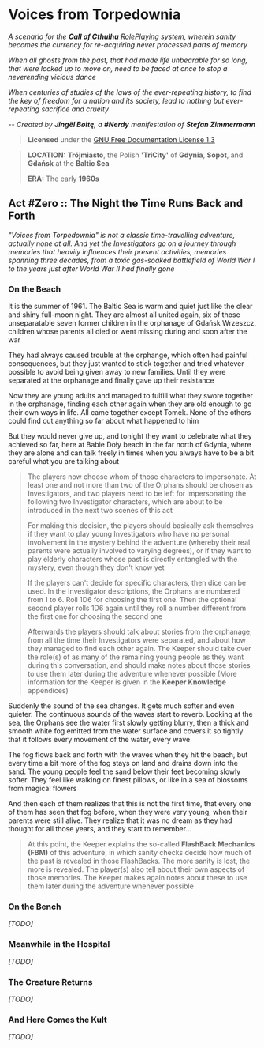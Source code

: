 <!-- Call of Cthulhu :: Voices from Torpedownia

Copyright (C) 2019 Stefan Zimmermann <user@zimmermann.co>

Permission is granted to copy, distribute and/or modify this document
under the terms of the GNU Free Documentation License, Version 1.3
or any later version published by the Free Software Foundation;
with no Invariant Sections, no Front-Cover Texts, and no Back-Cover Texts.
A copy of the license is included in the section entitled "GNU
Free Documentation License".
-->

Voices from Torpedownia
=======================

_A scenario for the [**Call of Cthulhu** RolePlaying](
  https://www.chaosium.com/call-of-cthulhu-rpg/) system,
wherein sanity becomes the currency
for re-acquiring never processed parts of memory_

_When all ghosts from the past,
that had made life unbearable for so long,
that were locked up to move on,
need to be faced at once
to stop a neverending vicious dance_

_When centuries of studies
of the laws of the ever-repeating history,
to find the key of freedom for a nation and its society,
lead to nothing but ever-repeating sacrifice and cruelty_

-- _Created by **Jingël Bøltę**,
a **#Nerdy** manifestation of **Stefan Zimmermann**_

> **Licensed** under the [GNU Free Documentation License 1.3](
    https://www.gnu.org/licenses/fdl.html)

> **LOCATION:** **Trójmiasto**, the Polish **'TriCity'**
> of **Gdynia**, **Sopot**, and **Gdańsk**
> at the **Baltic Sea**
>
> **ERA:** The early **1960s**

Act #Zero :: The Night the Time Runs Back and Forth
---------------------------------------------------

_"Voices from Torpedownia"
is not a classic time-travelling adventure,
actually none at all.
And yet the Investigators go on a journey through memories
that heavily influences their present activities,
memories spanning three decades,
from a toxic gas-soaked battlefield of World War I
to the years just after World War II had finally gone_

### On the Beach

It is the summer of 1961.
The Baltic Sea is warm and quiet
just like the clear and shiny full-moon night.
They are almost all united again,
six of those unseparatable seven former children
in the orphanage of Gdańsk Wrzeszcz,
children whose parents all died or went missing
during and soon after the war

They had always caused trouble at the orphange,
which often had painful consequences,
but they just wanted to stick together
and tried whatever possible
to avoid being given away to new families.
Until they were separated at the orphanage
and finally gave up their resistance

Now they are young adults and managed to fulfill
what they swore together in the orphanage,
finding each other again when they are old enough
to go their own ways in life.
All came together except Tomek.
None of the others could find out anything so far
about what happened to him

But they would never give up,
and tonight they want to celebrate
what they achieved so far,
here at Babie Doły beach in the far north of Gdynia,
where they are alone and can talk freely
in times when you always have to be a bit careful
what you are talking about

> The players now choose
> whom of those characters to impersonate.
> At least one and not more than two of the Orphans
> should be chosen as Investigators,
> and two players need to be left
> for impersonating the following two Investigator characters,
> which are about to be introduced
> in the next two scenes of this act
>
> For making this decision,
> the players should basically ask themselves
> if they want to play young Investigators
> who have no personal involvement
> in the mystery behind the adventure
> (whereby their real parents
> were actually involved to varying degrees),
> or if they want to play elderly characters
> whose past is directly entangled with the mystery,
> even though they don't know yet
>
> If the players can't decide for specific characters,
> then dice can be used.
> In the Investigator descriptions,
> the Orphans are numbered from 1 to 6.
> Roll 1D6 for choosing the first one.
> Then the optional second player rolls 1D6 again
> until they roll a number different from the first one
> for choosing the second one
>
> Afterwards the players should talk about stories
> from the orphanage,
> from all the time their Investigators were separated,
> and about how they managed to find each other again.
> The Keeper should take over the role(s)
> of as many of the remaining young people as they want
> during this conversation,
> and should make notes about those stories
> to use them later during the adventure
> whenever possible
> (More information for the Keeper is given
> in the **Keeper Knowledge** appendices)

Suddenly the sound of the sea changes.
It gets much softer and even quieter.
The continuous sounds of the waves start to reverb.
Looking at the sea,
the Orphans see the water first slowly getting blurry,
then a thick and smooth white fog
emitted from the water surface
and covers it so tightly
that it follows every movement of the water, every wave

The fog flows back and forth with the waves
when they hit the beach,
but every time a bit more of the fog stays on land
and drains down into the sand.
The young people feel the sand below their feet
becoming slowly softer.
They feel like walking on finest pillows,
or like in a sea of blossoms from magical flowers

And then each of them realizes
that this is not the first time,
that every one of them has seen that fog before,
when they were very young,
when their parents were still alive.
They realize that it was no dream
as they had thought for all those years,
and they start to remember...

> At this point, the Keeper explains the so-called
> **FlashBack Mechanics (FBM)** of this adventure,
> in which sanity checks decide
> how much of the past is revealed in those FlashBacks.
> The more sanity is lost,
> the more is revealed.
> The player(s) also tell about
> their own aspects of those memories.
> The Keeper makes again notes about these
> to use them later during the adventure
> whenever possible

### On the Bench

_\[TODO\]_

### Meanwhile in the Hospital

_\[TODO\]_

### The Creature Returns

_\[TODO\]_

### And Here Comes the Kult

_\[TODO\]_
